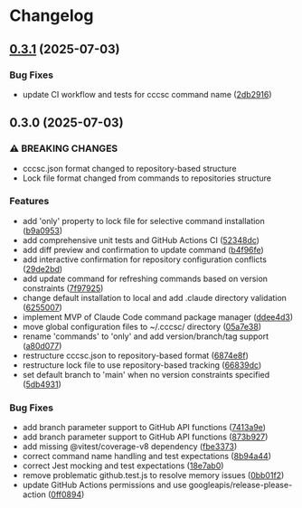 # Changelog

## [0.3.1](https://github.com/hiragram/cccsc/compare/v0.3.0...v0.3.1) (2025-07-03)


### Bug Fixes

* update CI workflow and tests for cccsc command name ([2db2916](https://github.com/hiragram/cccsc/commit/2db29164e6fda9c41bad431829f92fa44677db5f))

## 0.3.0 (2025-07-03)


### ⚠ BREAKING CHANGES

* cccsc.json format changed to repository-based structure
* Lock file format changed from commands to repositories structure

### Features

* add 'only' property to lock file for selective command installation ([b9a0953](https://github.com/hiragram/jumon/commit/b9a0953bcbd58a1e361594f4045eeec3576f53f0))
* add comprehensive unit tests and GitHub Actions CI ([52348dc](https://github.com/hiragram/jumon/commit/52348dc2db142380163ad8f34be8ec2c05e52d16))
* add diff preview and confirmation to update command ([b4f96fe](https://github.com/hiragram/jumon/commit/b4f96fe0f40459de98b0899e1399149b76c1124e))
* add interactive confirmation for repository configuration conflicts ([29de2bd](https://github.com/hiragram/jumon/commit/29de2bdff56bf9c421a57bdb4b3ebcc6e3b5ece9))
* add update command for refreshing commands based on version constraints ([7f97925](https://github.com/hiragram/jumon/commit/7f979252bd4bb648590b987c2900a6f61ef875c0))
* change default installation to local and add .claude directory validation ([6255007](https://github.com/hiragram/jumon/commit/6255007ea7a4d00ebf4e67fa183f9070b411814e))
* implement MVP of Claude Code command package manager ([ddee4d3](https://github.com/hiragram/jumon/commit/ddee4d3a7fbf09daa635b4721a929465262edb81))
* move global configuration files to ~/.cccsc/ directory ([05a7e38](https://github.com/hiragram/jumon/commit/05a7e38d519fdf9840b7dcd125900b19c3d9c4e5))
* rename 'commands' to 'only' and add version/branch/tag support ([a80d077](https://github.com/hiragram/jumon/commit/a80d077c0eeaaf64843b4edc46280069f53afb48))
* restructure cccsc.json to repository-based format ([6874e8f](https://github.com/hiragram/jumon/commit/6874e8fd05eec9713f837d4e3a9df137c49275f3))
* restructure lock file to use repository-based tracking ([66839dc](https://github.com/hiragram/jumon/commit/66839dc7e76dc97bfda7f7073c242d64f857c93f))
* set default branch to 'main' when no version constraints specified ([5db4931](https://github.com/hiragram/jumon/commit/5db4931aaf16f04342eed35e24a512ef7cc62f0e))


### Bug Fixes

* add branch parameter support to GitHub API functions ([7413a9e](https://github.com/hiragram/jumon/commit/7413a9efec8e3c6f4312183543757856f85d82e5))
* add branch parameter support to GitHub API functions ([873b927](https://github.com/hiragram/jumon/commit/873b9277c23e7d127ca11ee0f61c7b1266a83cd1))
* add missing @vitest/coverage-v8 dependency ([fbe3373](https://github.com/hiragram/jumon/commit/fbe3373d0439be6ba86843733fdf4cccccaa0273))
* correct command name handling and test expectations ([8b94a44](https://github.com/hiragram/jumon/commit/8b94a44b3b793cef05bf658926aba9bffae15102))
* correct Jest mocking and test expectations ([18e7ab0](https://github.com/hiragram/jumon/commit/18e7ab0436e3dcd53b34b90fd51aed2fd8b87e37))
* remove problematic github.test.js to resolve memory issues ([0bb01f2](https://github.com/hiragram/jumon/commit/0bb01f201fdff616b4cb94d7d6422c8236352696))
* update GitHub Actions permissions and use googleapis/release-please-action ([0ff0894](https://github.com/hiragram/jumon/commit/0ff0894f3e56b48ba11dfc956b69eee6d48b4900))
